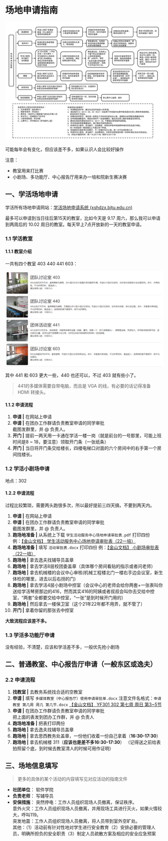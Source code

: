 # 场地申请指南

![场地申请指南-1.svg](images/场地申请指南-1.svg)

可能每年会有变化，但应该差不多，如果认识人会比较好操作

注意：

* 教室用来打比赛
* 小剧场、多功能厅、中心报告厅用来办一培和院新生赛决赛

## 一、学活场地申请

学活所有场地申请网站：[学活场地申请系统 (xshdzx.bjtu.edu.cn)](http://xshdzx.bjtu.edu.cn/hdzx_v4/)

最多可以申请到当日往后第15天的教室，比如今天是 9.17 周六，那么我可以申请到两周后的 10.02 周日的教室。每天早上7点开放新的一天的教室申请。

### 1.1 学活教室

#### 1.1.1 教室介绍

一共有四个教室 403 440 441 603：

![场地申请指南-2.png](images/场地申请指南-2.png)

其中 441 和 603 更大一些，440 也还可以，不过 403 就有些小了。

> 441的多媒体需要自带电脑，而且是 VGA 的线，有必要的话记得准备 HDMI 转接头。

#### 1.1.2 申请流程

1. **申请 |** 在网站上申请
2. **申请 |** 在团办工作群请负责教室申请的同学审批  
    截图发群里，并 @ 负责人。
3. **开门 |** 提前一两天用一卡通在学活一楼一岗（就是前台的一号那里，可能上班时间是8 ~ 18，要注意）领取开门条（一张纸条）
4. **开门 |** 当日将开门条交给楼长，四楼电梯口对面的六个房间中的右手第一个房间找楼长。

### 1.2 学活小剧场申请

地点：302

#### 1.2.2 申请流程

过程比较繁琐，需要两头跑很多次，所以最好提前三四天搞，不要到两天内。

1. **申请 |** 在网站上申请
2. **申请 |** 在团办工作群请负责教室申请的同学审批  
    截图发群里，并 @ 负责人。
3. **跑场地准备 |** 从系统上下载 `学生活动服务中心场地申请审批表.pdf` 打印四份  
    例：[【金山文档】 学生活动服务中心场地申请审批表（22一培）](https://kdocs.cn/l/ck53yIXDuymN)
4. **跑场地准备 |** 填写 `活动审批表.docx` 打印四份
    例：[【金山文档】 小剧场审批表（22一培）](https://kdocs.cn/l/ctvqImFO5EAF)
5. **跑场地 |** 拿去逸夫找辅导员盖章
6. **跑场地 |** 拿去学活8层校团委盖章（具体哪个房间看贴的指示或者问老师）
7. **跑场地 |** 拿去机械楼的会议中心审核(机械工程楼北门一楼右手边会议室，新生体检的哪里，进去以后右拐的门)
8. **跑场地 |** 拿去学活4层小剧场中控室（会议中心的老师会给你两套+一张表叫你送给学活琴房那边的416，然而其实416的阿姨或者叔叔会叫你去交给中控室，“两套”全都要交给中控室，“一张”是到时候开门用的）
9. **跑场地 |** 然后拿去一楼保卫室（这个21年22年都不用弄，就不管了）
10. **开门 |** 拿着你留的那张去中控室

**大致流程应该差不多。**

### 1.3 学活多功能厅申请

没有经验，不清楚，应该和学活差不多，一般优先抢小剧场

## 二、普通教室、中心报告厅申请（一般东区或逸夫）

### 2.2 申请流程

1. **找教室 |** 去教务系统找合适的空教室
2. **申请 |** 填写 `多媒体教室（中心报告厅）使用申请审批单.docx`
    注意文件名格式：`申请教室 第几周 周几 第几节.docx`
    [【金山文档】 YF301 302 第七周 周日 第3~5节 ](https://kdocs.cn/l/cmxQ5g0M6eAQ)
3. **申请 |** 在团办工作群请负责教室申请的同学审批  
    把上面的表发到团办工作群，并 @ 负责人
4. **跑场地准备 |** 把表打印两份
5. **跑场地 |** 拿去逸夫找辅导员盖章
6. **跑场地 |** 拿去思西教务处盖章，一份他们收着一份自己拿着（**16:30-17:30**）
7. **跑场地 |** 拿去机械楼 311（**应该也是差不多16:30-17:30**）
    （记得送之前给表拍照留个底，到时候去教室清人的时候可用作证明）

## 三、场地信息填写

> 更多的具体的某个活动的内容填写见对应活动的指南文件

- **社团单位**：
    软件学院
- **负责老师**：
    写辅导员
- **安保措施**：
    突然停电：工作人员组织现场人员撤离，保证秩序。  
    意外火灾：工作人员组织现场人员撤离，并用现场工具进行灭火，如果火情较大，呼叫119。  
    突发地震：工作人员组织现场人员撤离，将人员带到室外空旷处。  
    其他：（1）活动前有针对性地对学生进行安全教育（2）安排必要的管理人员，明确所担负的安全职责（3）制定人员疏散方案及相应的安全应急预案

‍
